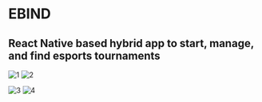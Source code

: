# EBIND

## React Native based hybrid app to start, manage, and find esports tournaments

![1](https://im3.ezgif.com/tmp/ezgif-3-0c7a04411083.gif) ![2](https://im3.ezgif.com/tmp/ezgif-3-371ff2e0be5f.gif)

![3](https://im3.ezgif.com/tmp/ezgif-3-02e55cb5867f.gif) ![4](https://im3.ezgif.com/tmp/ezgif-3-b69f960a0721.gif) 
